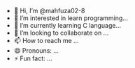 - 👋 Hi, I’m @mahfuza02-8
- 👀 I’m interested in learn programming...
- 🌱 I’m currently learning C language...
- 💞️ I’m looking to collaborate on ...
- 📫 How to reach me ...
- 😄 Pronouns: ...
- ⚡ Fun fact: ...

<!---
mahfuza02-8/mahfuza02-8 is a ✨ special ✨ repository because its `README.md` (this file) appears on your GitHub profile.
You can click the Preview link to take a look at your changes.
--->
